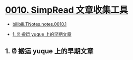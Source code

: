 # [0010. SimpRead 文章收集工具](https://github.com/Tdahuyou/TNotes.notes/tree/main/notes/0010.%20SimpRead%20%E6%96%87%E7%AB%A0%E6%94%B6%E9%9B%86%E5%B7%A5%E5%85%B7)

<!-- region:toc -->


- [bilibili.TNotes.notes.0010.1](https://www.bilibili.com/video/BV19v4y1h7mY)

- [1. ⏰ 搬运 yuque 上的早期文章](#1--搬运-yuque-上的早期文章)

<!-- endregion:toc -->

## 1. ⏰ 搬运 yuque 上的早期文章
